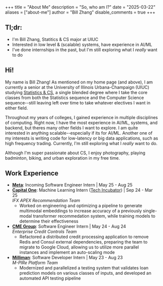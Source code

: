 +++
title = "About Me"
description = "So, who am I?"
date = "2025-03-22"
aliases = ["about-me"]
author = "Bill Zhang"
disable_comments = true
+++

## Tl;dr: 

- I'm Bill Zhang, Statitics & CS major at UIUC
- Interested in low level & (scalable) systems, have experience in AI/ML
- I've done internships in the past, but I'm still exploring what I *really* want to do

## Hi!

My name is Bill Zhang! As mentioned on my home page (and above), I am currently a senior at the University of Illinois Urbana-Champaign (UIUC) studying [Statistics & CS](https://siebelschool.illinois.edu/academics/undergraduate/degree-program-options/bs-statistics-computer-science), a single blended degree where I take the core classes from both the Statistics sequence and the Computer Science sequence--still leaving left over time to take whatever electives I want in either field.

Throughout my years of colleges, I gained experience in multiple disciplines of computing. Right now, I have the most experience in AI/ML, systems, and backend, but theres many other fields I want to explore. I am quite interested in anything scalable--especially if its for AI/ML. Another one of my interests is writing code for low-latency or big data applications, such as high frequency trading. Currently, I'm still exploring what I *really* want to do.

Although I'm super passionate about CS, I enjoy photography, playing badminton, biking, and urban exploration in my free time. 

## Work Experience

- **[Meta](http://meta.com/)**: Incoming Software Engineer Intern | May 25 - Aug 25
- **[Capital One](https://www.capitalone.com/)**: Machine Learning Intern ([Tech Incubator](https://www.capitalone.com/tech/machine-learning/tech-incubator-program/)) | Sep 24 - Mar 25\
*IFX APEX Recommendation Team*
    - Worked on engineering and optimizing a pipeline to generate multimodal embeddings to increase accuracy of a previously single-modal transformer recommedation system, while training models to determine their effectiveness
- **[CME Group](https://www.cmegroup.com/)**: Software Engineer Intern | May 24 - Aug 24\
*Enterprise Credit Controls Team*
    - Refactored a distributed credit processing application to remove Redis and Consul external dependencies, preparing the team to migrate to Google Cloud, allowing us to utilize more parallel instances and implement an auto-scaling mode
- **[Milliman](https://us.milliman.com/en)**: Software Developer Intern | May 23 - Aug 23\
*M-PIRe Platform Team*
    - Modernized and parallelized a testing system that validates loan prediction models on various classes of inputs, and developed an automated API testing pipeline

